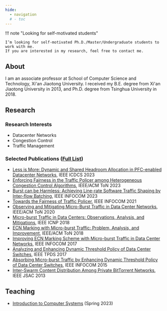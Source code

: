 ```yaml
---
hide:
  - navigation
  # - toc
---
```


!!! note "Looking for self-motivated students"

    I’m looking for self-motivated Ph.D./Master/Undergraduate students to work with me.
    If you are interested in my research, feel free to contact me.


## About
I am an associate professor at School of Computer Science and Technology,
Xi'an Jiaotong University.
I received my B.E. degree from Xi'an Jiaotong University in 2013,
and Ph.D. degree from Tsinghua University in 2018.
<!-- My research interests include data center networking and congestion control. -->

## Research
### Research Interests
- Datacenter Networks
- Congestion Control
- Traffic Management

### Selected Publications ([Full List](publications.md))
- [Less is More: Dynamic and Shared Headroom Allocation in PFC-enabled Datacenter Networks](
https://ieeexplore.ieee.org/abstract/document/10272497), IEEE ICDCS 2023
- [Enforcing Fairness in the Traffic Policer among Heterogeneous Congestion Control Algorithms](
  https://ieeexplore.ieee.org/document/10154587),
  IEEE/ACM ToN 2023
- [Burst can be Harmless: Achieving Line-rate Software Traffic Shaping by Inter-flow Batching](
  https://ieeexplore.ieee.org/abstract/document/10229082),
  IEEE INFOCOM 2023
- [Towards the Fairness of Traffic Policer](
  https://ieeexplore.ieee.org/document/9488761),
  IEEE INFOCOM 2021
- [Observing and Mitigating Micro-Burst Traffic in Data Center Networks](
  https://ieeexplore.ieee.org/document/8930612),
  IEEE/ACM ToN 2020
- [Micro-burst Traffic in Data Centers: Observations, Analysis, and Mitigations](
  https://ieeexplore.ieee.org/document/8526807),
  IEEE ICNP 2018
- [ECN Marking with Micro-burst Traffic: Problem, Analysis, and Improvement](
  https://ieeexplore.ieee.org/abstract/document/8372948),
  IEEE/ACM ToN 2018
- [Improving ECN Marking Scheme with Micro-burst Traffic in Data Center Networks](
  https://ieeexplore.ieee.org/document/8057181),
  IEEE INFOCOM 2017
- [Analyzing and Enhancing Dynamic Threshold Policy of Data Center Switches](
  https://ieeexplore.ieee.org/document/7859368),
  IEEE TPDS 2017
- [Absorbing Micro-burst Traffic by Enhancing Dynamic Threshold Policy of Data Center Switches](
  https://ieeexplore.ieee.org/document/7218374),
  IEEE INFOCOM 2015
- [Inter-Swarm Content Distribution Among Private BitTorrent Networks](
  https://ieeexplore.ieee.org/abstract/document/6559961),
  IEEE JSAC 2013

## Teaching
- [Introduction to Computer Systems](https://ics.dfshan.net) (Spring 2023)
